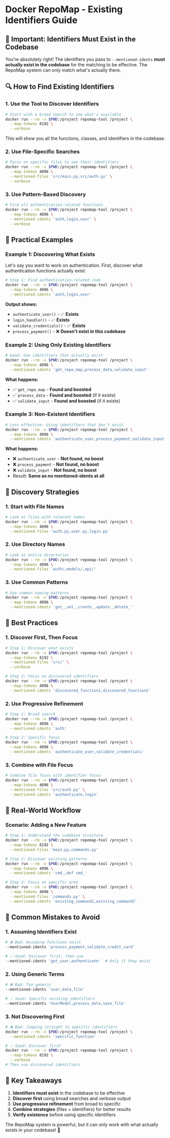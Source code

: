 # Docker RepoMap - Existing Identifiers Guide

## 🎯 **Important: Identifiers Must Exist in the Codebase**

You're absolutely right! The identifiers you pass to `--mentioned-idents` **must actually exist in the codebase** for the matching to be effective. The RepoMap system can only match what's actually there.

## 🔍 **How to Find Existing Identifiers**

### **1. Use the Tool to Discover Identifiers**

```bash
# Start with a broad search to see what's available
docker run --rm -v $PWD:/project repomap-tool /project \
  --map-tokens 8192 \
  --verbose
```

This will show you all the functions, classes, and identifiers in the codebase.

### **2. Use File-Specific Searches**

```bash
# Focus on specific files to see their identifiers
docker run --rm -v $PWD:/project repomap-tool /project \
  --map-tokens 4096 \
  --mentioned-files 'src/main.py,src/auth.py' \
  --verbose
```

### **3. Use Pattern-Based Discovery**

```bash
# Find all authentication-related functions
docker run --rm -v $PWD:/project repomap-tool /project \
  --map-tokens 4096 \
  --mentioned-idents 'auth,login,user' \
  --verbose
```

## 🚀 **Practical Examples**

### **Example 1: Discovering What Exists**

Let's say you want to work on authentication. First, discover what authentication functions actually exist:

```bash
# Step 1: Find authentication-related code
docker run --rm -v $PWD:/project repomap-tool /project \
  --map-tokens 4096 \
  --mentioned-idents 'auth,login,user'
```

**Output shows:**
- `authenticate_user()` - ✅ **Exists**
- `login_handler()` - ✅ **Exists**
- `validate_credentials()` - ✅ **Exists**
- `process_payment()` - ❌ **Doesn't exist in this codebase**

### **Example 2: Using Only Existing Identifiers**

```bash
# Good: Use identifiers that actually exist
docker run --rm -v $PWD:/project repomap-tool /project \
  --map-tokens 4096 \
  --mentioned-idents 'get_repo_map,process_data,validate_input'
```

**What happens:**
- ✅ `get_repo_map` - **Found and boosted**
- ✅ `process_data` - **Found and boosted** (if it exists)
- ✅ `validate_input` - **Found and boosted** (if it exists)

### **Example 3: Non-Existent Identifiers**

```bash
# Less effective: Using identifiers that don't exist
docker run --rm -v $PWD:/project repomap-tool /project \
  --map-tokens 4096 \
  --mentioned-idents 'authenticate_user,process_payment,validate_input'
```

**What happens:**
- ❌ `authenticate_user` - **Not found, no boost**
- ❌ `process_payment` - **Not found, no boost**
- ❌ `validate_input` - **Not found, no boost**
- Result: **Same as no mentioned-idents at all**

## 🔧 **Discovery Strategies**

### **1. Start with File Names**

```bash
# Look at files with relevant names
docker run --rm -v $PWD:/project repomap-tool /project \
  --map-tokens 4096 \
  --mentioned-files 'auth.py,user.py,login.py'
```

### **2. Use Directory Names**

```bash
# Look at entire directories
docker run --rm -v $PWD:/project repomap-tool /project \
  --map-tokens 4096 \
  --mentioned-files 'auth/,models/,api/'
```

### **3. Use Common Patterns**

```bash
# Use common naming patterns
docker run --rm -v $PWD:/project repomap-tool /project \
  --map-tokens 4096 \
  --mentioned-idents 'get_,set_,create_,update_,delete_'
```

## 🎯 **Best Practices**

### **1. Discover First, Then Focus**

```bash
# Step 1: Discover what exists
docker run --rm -v $PWD:/project repomap-tool /project \
  --map-tokens 8192 \
  --mentioned-files 'src/' \
  --verbose

# Step 2: Focus on discovered identifiers
docker run --rm -v $PWD:/project repomap-tool /project \
  --map-tokens 4096 \
  --mentioned-idents 'discovered_function1,discovered_function2'
```

### **2. Use Progressive Refinement**

```bash
# Step 1: Broad search
docker run --rm -v $PWD:/project repomap-tool /project \
  --map-tokens 4096 \
  --mentioned-idents 'auth'

# Step 2: Specific focus
docker run --rm -v $PWD:/project repomap-tool /project \
  --map-tokens 4096 \
  --mentioned-idents 'authenticate_user,validate_credentials'
```

### **3. Combine with File Focus**

```bash
# Combine file focus with identifier focus
docker run --rm -v $PWD:/project repomap-tool /project \
  --map-tokens 4096 \
  --mentioned-files 'src/auth.py' \
  --mentioned-idents 'authenticate,login'
```

## 🚀 **Real-World Workflow**

### **Scenario: Adding a New Feature**

```bash
# Step 1: Understand the codebase structure
docker run --rm -v $PWD:/project repomap-tool /project \
  --map-tokens 8192 \
  --mentioned-files 'main.py,commands.py'

# Step 2: Discover existing patterns
docker run --rm -v $PWD:/project repomap-tool /project \
  --map-tokens 4096 \
  --mentioned-idents 'cmd_,def cmd_'

# Step 3: Focus on specific area
docker run --rm -v $PWD:/project repomap-tool /project \
  --map-tokens 4096 \
  --mentioned-files 'commands.py' \
  --mentioned-idents 'existing_command1,existing_command2'
```

## 🎯 **Common Mistakes to Avoid**

### **1. Assuming Identifiers Exist**

```bash
# ❌ Bad: Assuming functions exist
--mentioned-idents 'process_payment,validate_credit_card'

# ✅ Good: Discover first, then use
--mentioned-idents 'get_user,authenticate'  # Only if they exist
```

### **2. Using Generic Terms**

```bash
# ❌ Bad: Too generic
--mentioned-idents 'user,data,file'

# ✅ Good: Specific existing identifiers
--mentioned-idents 'UserModel,process_data,save_file'
```

### **3. Not Discovering First**

```bash
# ❌ Bad: Jumping straight to specific identifiers
docker run --rm -v $PWD:/project repomap-tool /project \
  --mentioned-idents 'specific_function'

# ✅ Good: Discover first
docker run --rm -v $PWD:/project repomap-tool /project \
  --map-tokens 8192 \
  --verbose
# Then use discovered identifiers
```

## 🎉 **Key Takeaways**

1. **Identifiers must exist** in the codebase to be effective
2. **Discover first** using broad searches and verbose output
3. **Use progressive refinement** from broad to specific
4. **Combine strategies** (files + identifiers) for better results
5. **Verify existence** before using specific identifiers

The RepoMap system is powerful, but it can only work with what actually exists in your codebase! 🎯
